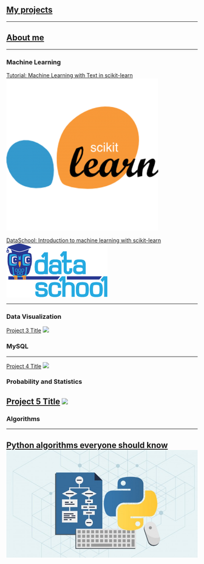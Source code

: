 <!-- Global Site Tag (gtag.js) - Google Analytics -->
<script async src="https://www.googletagmanager.com/gtag/js?id=UA-139577212-1"></script>
<script>
  window.dataLayer = window.dataLayer || [];
  function gtag(){dataLayer.push(arguments);}
  gtag('js', new Date());

  gtag('config', 'UA-139577212-1');
</script>
## [My projects](https://khaychuk.github.io/Projects/ "My Projects")
*** 
## [About me](https://khaychuk.github.io/page_template/ "About")
*** 

### Machine Learning

[Tutorial: Machine Learning with Text in scikit-learn](https://khaychuk.github.io/pycon-2016-tutorial-youtube/)
<img src="images/Youtube_tutorial.jpg?raw=true"/>

[DataSchool: Introduction to machine learning with scikit-learn](https://khaychuk.github.io/scikit-learn-videos/)
<img src="images/data_school.jpg?raw=true"/>

---
### Data Visualization
[Project 3 Title](/sample_page.md)
<img src="images/dummy_thumbnail.jpg?raw=true"/>

### MySQL
---
[Project 4 Title](http://example.com/)
<img src="images/dummy_thumbnail.jpg?raw=true"/>




### Probability and Statistics
[Project 5 Title](/sample_page)
<img src="images/dummy_thumbnail.jpg?raw=true"/>
---

### Algorithms
---
[Python algorithms everyone should know](https://khaychuk.github.io/Python_algorithm/)
<img src="images/algorithms.jpg?raw=true"/>
---

